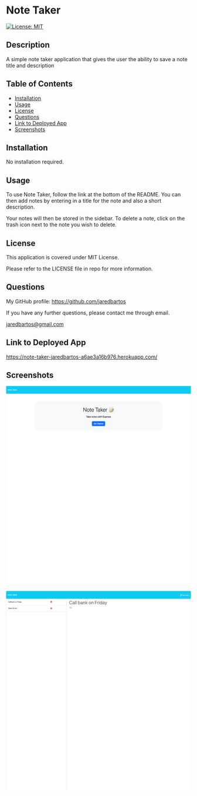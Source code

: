 # Note Taker
[![License: MIT](https://img.shields.io/badge/License-MIT-yellow.svg)](https://opensource.org/licenses/MIT)

## Description

A simple note taker application that gives the user the ability to save a note title and description

## Table of Contents
- [Installation](#installation)
- [Usage](#usage)
- [License](#license)
- [Questions](#questions)
- [Link to Deployed App](#link-to-deployed-app)
- [Screenshots](#screenshots)

## Installation

No installation required.

## Usage

To use Note Taker, follow the link at the bottom of the README. You can then add notes by entering in a title for the note and also a short description.

Your notes will then be stored in the sidebar. To delete a note, click on the trash icon next to the note you wish to delete.

## License

This application is covered under MIT License.

Please refer to the LICENSE file in repo for more information.

## Questions

My GitHub profile: https://github.com/jaredbartos

If you have any further questions, please contact me through email.

jaredbartos@gmail.com

## Link to Deployed App

https://note-taker-jaredbartos-a6ae3a16b976.herokuapp.com/

## Screenshots

![Example Screenshot 1](./assets/images/screenshot_1.png)

![Example Screenshot 2](./assets/images/screenshot_2.png)